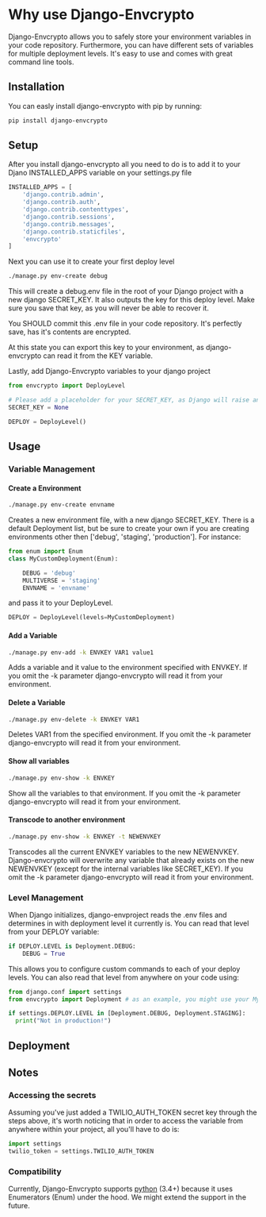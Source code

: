 # Why use Django-Envcrypto

Django-Envcrypto allows you to safely store your environment variables in your code repository. Furthermore, you can have different sets of variables for multiple deployment levels. It's easy to use and comes with great command line tools.

<!-- * [Technology](#technology)
  * [Infrastructure](#infrastructure)
  * [Dependencies](#dependencies)
* [Environment setup](#setup)
  * [Setup Virtualenv](#setup-virtualenv)
  * [Install Dependencies](#install-dependencies)
  * [Setup Database](#setup-database)
  * [Setup Environment Variables](#setup-environment-variables)
* [How to run](#how-to-run)
  * [Migrations](#migrations) -->

## Installation

You can easly install django-envcrypto with pip by running:

```bash
pip install django-envcrypto
```

## Setup

After you install django-envcrypto all you need to do is to add it to your Djano INSTALLED_APPS variable on your settings.py file

```python
INSTALLED_APPS = [
    'django.contrib.admin',
    'django.contrib.auth',
    'django.contrib.contenttypes',
    'django.contrib.sessions',
    'django.contrib.messages',
    'django.contrib.staticfiles',
    'envcrypto'
]
```

Next you can use it to create your first deploy level

```bash
./manage.py env-create debug
```

This will create a debug.env file in the root of your Django project with a new django SECRET_KEY. It also outputs the key for this deploy level. Make sure you save that key, as you will never be able to recover it.

You SHOULD commit this .env file in your code repository. It's perfectly save, has it's contents are encrypted.

At this state you can export this key to your environment, as django-envcrypto can read it from the KEY variable.

Lastly, add Django-Envcrypto variables to your django project

```python
from envcrypto import DeployLevel

# Please add a placeholder for your SECRET_KEY, as Django will raise an exception if it is not defined on the settings.py file
SECRET_KEY = None

DEPLOY = DeployLevel()
```

## Usage

### Variable Management

#### Create a Environment

```bash
./manage.py env-create envname
```

Creates a new environment file, with a new django SECRET_KEY. There is a default Deployment list, but be sure to create your own if you are creating environments other then ['debug', 'staging', 'production']. For instance:

```python
from enum import Enum
class MyCustomDeployment(Enum):

    DEBUG = 'debug'
    MULTIVERSE = 'staging'
    ENVNAME = 'envname'
```

and pass it to your DeployLevel.

```python
DEPLOY = DeployLevel(levels=MyCustomDeployment)
```

#### Add a Variable

```bash
./manage.py env-add -k ENVKEY VAR1 value1
```

Adds a variable and it value to the environment specified with ENVKEY. If you omit the -k parameter django-envcrypto will read it from your environment.

#### Delete a Variable

```bash
./manage.py env-delete -k ENVKEY VAR1
```

Deletes VAR1 from the specified environment. If you omit the -k parameter django-envcrypto will read it from your environment.

#### Show all variables

```bash
./manage.py env-show -k ENVKEY
```

Show all the variables to that environment. If you omit the -k parameter django-envcrypto will read it from your environment.

#### Transcode to another environment

```bash
./manage.py env-show -k ENVKEY -t NEWENVKEY
```

Transcodes all the current ENVKEY variables to the new NEWENVKEY. Django-envcrypto will overwrite any variable that already exists on the new NEWENVKEY (except for the internal variables like SECRET_KEY). If you omit the -k parameter django-envcrypto will read it from your environment.

### Level Management

When Django initializes, django-envproject reads the .env files and determines in with deployment level it currently is. You can read that level from your DEPLOY variable:

```python
if DEPLOY.LEVEL is Deployment.DEBUG:
    DEBUG = True
```

This allows you to configure custom commands to each of your deploy levels. You can also read that level from anywhere on your code using:

```python
from django.conf import settings
from envcrypto import Deployment # as an example, you might use your MyCustomDeployment class

if settings.DEPLOY.LEVEL in [Deployment.DEBUG, Deployment.STAGING]:
  print("Not in production!")
```

## Deployment

## Notes

### Accessing the secrets

Assuming you've just added a TWILIO_AUTH_TOKEN secret key through the steps above, it's worth noticing that in order to access the variable from anywhere within your project, all you'll have to do is:
```python
import settings
twilio_token = settings.TWILIO_AUTH_TOKEN
```

### Compatibility

Currently, Django-Envcrypto supports [python](https://www.python.org/) (3.4+) because it uses Enumerators (Enum) under the hood. We might extend the support in the future.
